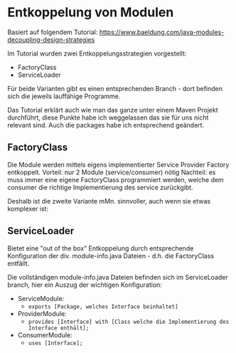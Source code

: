 # Entkoppelung von Modulen
Basiert auf folgendem Tutorial: https://www.baeldung.com/java-modules-decoupling-design-strategies

Im Tutorial wurden zwei Entkoppelungsstrategien vorgestellt:
* FactoryClass
* ServiceLoader

Für beide Varianten gibt es einen entsprechenden Branch - dort befinden sich die jeweils lauffähige Programme.

Das Tutorial erklärt auch wie man das ganze unter einem Maven Projekt durchführt, diese Punkte habe ich weggelassen das sie für uns nicht relevant sind. Auch die packages habe ich entsprechend geändert.
## FactoryClass
Die Module werden mittels eigens implementierter Service Provider Factory entkoppelt.
Vorteil: nur 2 Module (service/consumer) nötig
Nachteil: es muss immer eine eigene FactoryClass programmiert werden, welche dem consumer die richtige Implementierung des service zurückgibt.

Deshalb ist die zweite Variante mMn. sinnvoller, auch wenn sie etwas komplexer ist:

## ServiceLoader
Bietet eine "out of the box" Entkoppelung durch entsprechende Konfiguration der div. module-info.java Dateien - d.h. die FactoryClass entfällt.

Die vollständigen module-info.java Dateien befinden sich im ServiceLoader branch, hier ein Auszug der wichtigen Konfiguration:
* ServiceModule:
    * `exports [Package, welches Interface beinhaltet]`
* ProviderModule:
    * `provides [Interface] with [Class welche die Implementierung des Interface enthält];`
* ConsumerModule:
    * `uses [Interface];`